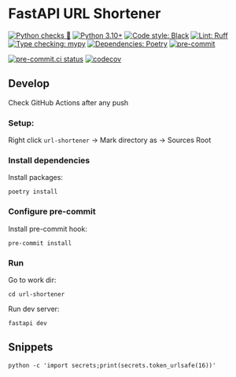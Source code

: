 # FastAPI URL Shortener

[![Python checks 🐍](https://img.shields.io/github/actions/workflow/status/mksmin/fastapi-url-shortener/python-checks.yaml?branch=master&label=Python%20checks%20%F0%9F%90%8D&style=for-the-badge&logo=github&logoColor=white)](https://github.com/mksmin/fastapi-url-shortener/actions/workflows/python-checks.yaml)
[![Python 3.10+](https://img.shields.io/badge/python-3.10%2B-3776AB?style=for-the-badge&logo=python&logoColor=white)](https://www.python.org/)
[![Code style: Black](https://img.shields.io/badge/Code%20style-Black-000000?style=for-the-badge&logo=python&logoColor=white)](https://github.com/psf/black)
[![Lint: Ruff](https://img.shields.io/badge/Lint-Ruff-2b9348?style=for-the-badge&logo=python&logoColor=white)](https://github.com/astral-sh/ruff-action)
[![Type checking: mypy](https://img.shields.io/badge/Type%20checking-mypy-007ec6?style=for-the-badge&logo=python&logoColor=white)](https://github.com/python/mypy)
[![Dependencies: Poetry](https://img.shields.io/badge/dependencies-Poetry-8A2BE2?style=for-the-badge&logo=python&logoColor=white)](https://github.com/python-poetry/poetry)
[![pre-commit](https://img.shields.io/badge/pre--commit-enabled-555555?style=for-the-badge&logo=python&logoColor=white)](https://github.com/pre-commit/pre-commit)

[![pre-commit.ci status](https://results.pre-commit.ci/badge/github/mksmin/fastapi-url-shortener/master.svg)](https://results.pre-commit.ci/latest/github/mksmin/fastapi-url-shortener/master)
[![codecov](https://codecov.io/gh/OWNER/REPO/branch/master/graph/badge.svg)](https://app.codecov.io/gh/OWNER/REPO)

## Develop

Check GitHub Actions after any push

### Setup:
Right click `url-shortener` -> Mark directory as ->  Sources Root

### Install dependencies

Install packages:
```shell
poetry install
```

### Configure pre-commit

Install pre-commit hook:
```shell
pre-commit install
```

### Run

Go to work dir:
```shell
cd url-shortener
```

Run dev server:
```shell
fastapi dev
```

## Snippets
```shell
python -c 'import secrets;print(secrets.token_urlsafe(16))'
```
